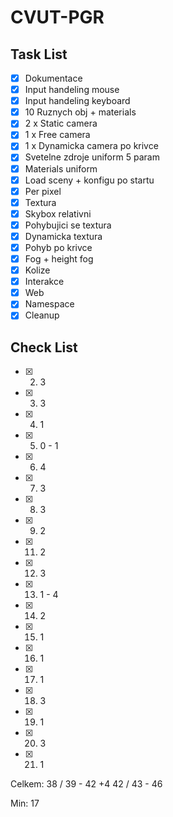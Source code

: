 # CVUT-PGR

## Task List

- [X] Dokumentace
- [x] Input handeling mouse
- [x] Input handeling keyboard
- [x] 10 Ruznych obj + materials
- [x] 2 x Static camera
- [x] 1 x Free camera
- [x] 1 x Dynamicka camera po krivce
- [x] Svetelne zdroje uniform 5 param
- [x] Materials uniform
- [x] Load sceny + konfigu po startu
- [x] Per pixel
- [x] Textura
- [x] Skybox relativni
- [x] Pohybujici se textura
- [x] Dynamicka textura
- [x] Pohyb po krivce
- [x] Fog + height fog
- [x] Kolize
- [x] Interakce
- [x] Web
- [X] Namespace
- [X] Cleanup

## Check List

- [x] 2. 3
- [x] 3. 3
- [x] 4. 1
- [x] 5. 0 - 1
- [x] 6. 4
- [x] 7. 3
- [x] 8. 3
- [x] 9. 2
- [x] 11. 2
- [x] 12. 3
- [x] 13. 1 - 4
- [x] 14. 2
- [x] 15. 1
- [x] 16. 1
- [x] 17. 1
- [x] 18. 3
- [x] 19. 1
- [x] 20. 3
- [x] 21. 1


Celkem: 38 / 39 - 42
        +4
        42 / 43 - 46

Min:    17